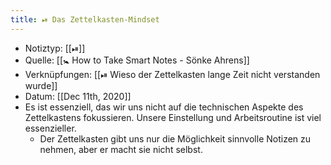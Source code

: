 ```yaml
---
title: ⏯ Das Zettelkasten-Mindset
---
```


- Notiztyp: [[⏯]]
- Quelle: [[🚼 How to Take Smart Notes - Sönke Ahrens]]
- Verknüpfungen: [[⏯ Wieso der Zettelkasten lange Zeit nicht verstanden wurde]]
- Datum: [[Dec 11th, 2020]]
- Es ist essenziell, das wir uns nicht auf die technischen Aspekte des Zettelkastens fokussieren. Unsere Einstellung und Arbeitsroutine ist viel essenzieller.
	- Der Zettelkasten gibt uns nur die Möglichkeit sinnvolle Notizen zu nehmen, aber er macht sie nicht selbst.